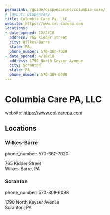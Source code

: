 ```yaml
---
permalink: /guide/dispensaries/columbia-care/
# layout: Dispensary
title: Columbia Care PA, LLC
website: https://www.col-carepa.com
locations:
- date_opened: 12/3/18
  address: 765 Kidder Street
  city: Wilkes-Barre
  state: PA
  phone_number: 570-362-7020
- date_opened: 4/16/18
  address: 1790 North Keyser Avenue
  city: Scranton
  state: PA
  phone_number: 570-309-6098
---
```

# Columbia Care PA, LLC
<i class="fas fa-globe"></i> website: https://www.col-carepa.com

## Locations <i class="fas fa-map-marked-alt"></i>
### Wilkes-Barre
phone_number: 570-362-7020

765 Kidder Street<br>
Wilkes-Barre, PA

### Scranton
phone_number: 570-309-6098

1790 North Keyser Avenue<br>
Scranton, PA


